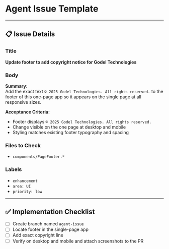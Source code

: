 # Agent Issue Template

---

## 📋 Issue Details

### Title

**Update footer to add copyright notice for Godel Technologies**

### Body

**Summary:**  
Add the exact text `© 2025 Godel Technologies. All rights reserved.` to the footer of this one-page app so it appears on the single page at all responsive sizes.

**Acceptance Criteria:**

- Footer displays `© 2025 Godel Technologies. All rights reserved.`
- Change visible on the one page at desktop and mobile
- Styling matches existing footer typography and spacing

### Files to Check

- `components/PageFooter.*`

### Labels

- `enhancement`
- `area: UI`
- `priority: low`

---

## ✅ Implementation Checklist

- [ ] Create branch named `agent-issue`
- [ ] Locate footer in the single-page app
- [ ] Add exact copyright line
- [ ] Verify on desktop and mobile and attach screenshots to the PR
